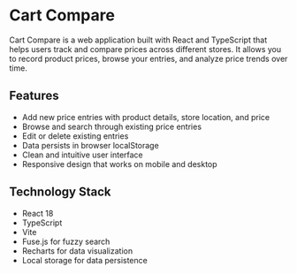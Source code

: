 # Cart Compare

Cart Compare is a web application built with React and TypeScript that helps users track and compare prices across different stores. It allows you to record product prices, browse your entries, and analyze price trends over time.

## Features

- Add new price entries with product details, store location, and price
- Browse and search through existing price entries
- Edit or delete existing entries
- Data persists in browser localStorage
- Clean and intuitive user interface
- Responsive design that works on mobile and desktop

## Technology Stack

- React 18
- TypeScript
- Vite
- Fuse.js for fuzzy search
- Recharts for data visualization
- Local storage for data persistence
